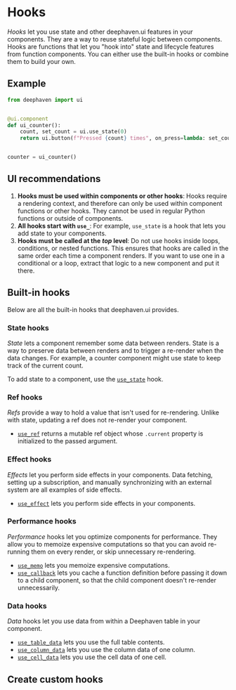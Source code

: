 # Hooks

_Hooks_ let you use state and other deephaven.ui features in your components. They are a way to reuse stateful logic between components. Hooks are functions that let you "hook into" state and lifecycle features from function components. You can either use the built-in hooks or combine them to build your own.

## Example

```python
from deephaven import ui


@ui.component
def ui_counter():
    count, set_count = ui.use_state(0)
    return ui.button(f"Pressed {count} times", on_press=lambda: set_count(count + 1))


counter = ui_counter()
```

## UI recommendations

1. **Hooks must be used within components or other hooks**: Hooks require a rendering context, and therefore can only be used within component functions or other hooks. They cannot be used in regular Python functions or outside of components.
2. **All hooks start with `use_`**: For example, `use_state` is a hook that lets you add state to your components.
3. **Hooks must be called at the _top_ level**: Do not use hooks inside loops, conditions, or nested functions. This ensures that hooks are called in the same order each time a component renders. If you want to use one in a conditional or a loop, extract that logic to a new component and put it there.

## Built-in hooks

Below are all the built-in hooks that deephaven.ui provides.

### State hooks

_State_ lets a component remember some data between renders. State is a way to preserve data between renders and to trigger a re-render when the data changes. For example, a counter component might use state to keep track of the current count.

To add state to a component, use the [`use_state`](use_state.md) hook.

### Ref hooks

_Refs_ provide a way to hold a value that isn't used for re-rendering. Unlike with state, updating a ref does not re-render your component.

- [`use_ref`](use_ref.md) returns a mutable ref object whose `.current` property is initialized to the passed argument.

### Effect hooks

_Effects_ let you perform side effects in your components. Data fetching, setting up a subscription, and manually synchronizing with an external system are all examples of side effects.

- [`use_effect`](use_effect.md) lets you perform side effects in your components.

### Performance hooks

_Performance_ hooks let you optimize components for performance. They allow you to memoize expensive computations so that you can avoid re-running them on every render, or skip unnecessary re-rendering.

- [`use_memo`](use_memo.md) lets you memoize expensive computations.
- [`use_callback`](use_callback.md) lets you cache a function definition before passing it down to a child component, so that the child component doesn't re-render unnecessarily.

### Data hooks

_Data_ hooks let you use data from within a Deephaven table in your component.

- [`use_table_data`](use_table_data.md) lets you use the full table contents.
- [`use_column_data`](use_column_data.md) lets you use the column data of one column.
- [`use_cell_data`](use_cell_data.md) lets you use the cell data of one cell.

## Create custom hooks

